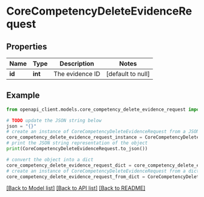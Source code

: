 # CoreCompetencyDeleteEvidenceRequest


## Properties

Name | Type | Description | Notes
------------ | ------------- | ------------- | -------------
**id** | **int** | The evidence ID | [default to null]

## Example

```python
from openapi_client.models.core_competency_delete_evidence_request import CoreCompetencyDeleteEvidenceRequest

# TODO update the JSON string below
json = "{}"
# create an instance of CoreCompetencyDeleteEvidenceRequest from a JSON string
core_competency_delete_evidence_request_instance = CoreCompetencyDeleteEvidenceRequest.from_json(json)
# print the JSON string representation of the object
print(CoreCompetencyDeleteEvidenceRequest.to_json())

# convert the object into a dict
core_competency_delete_evidence_request_dict = core_competency_delete_evidence_request_instance.to_dict()
# create an instance of CoreCompetencyDeleteEvidenceRequest from a dict
core_competency_delete_evidence_request_from_dict = CoreCompetencyDeleteEvidenceRequest.from_dict(core_competency_delete_evidence_request_dict)
```
[[Back to Model list]](../README.md#documentation-for-models) [[Back to API list]](../README.md#documentation-for-api-endpoints) [[Back to README]](../README.md)



